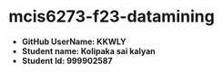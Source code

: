 

# mcis6273-f23-datamining

* **GitHub UserName: KKWLY**
 * **Student name: Kolipaka sai kalyan**
 * **Student Id: 999902587**


